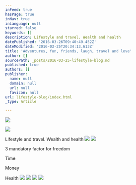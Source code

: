 ```yaml
---
inFeed: true
hasPage: true
inNav: true
inLanguage: null
starred: false
keywords: []
description: Lifestyle and travel. Wealth and health
datePublished: '2016-03-26T09:40:40.452Z'
dateModified: '2016-03-25T20:34:13.613Z'
title: 'Adventures, fun, friends, laugh, travel and love'
author: []
sourcePath: _posts/2016-03-25-lifestyle-blog.md
published: true
authors: []
publisher:
  name: null
  domain: null
  url: null
  favicon: null
url: lifestyle-blog/index.html
_type: Article

---
```

![](https://the-grid-user-content.s3-us-west-2.amazonaws.com/71f0d9ef-21cb-439f-8b20-e3ca643835f5.jpg)

  
![](https://the-grid-user-content.s3-us-west-2.amazonaws.com/9edcf9d2-ba45-4e94-9e1b-71d553e6ff0c.jpg)

Lifestyle and travel. Wealth and health
![](https://the-grid-user-content.s3-us-west-2.amazonaws.com/257a3228-a5d2-424c-9bb6-76ee5f2589fe.jpg)
![](https://the-grid-user-content.s3-us-west-2.amazonaws.com/4c3d1361-fa08-47c5-9b90-cd8ead7404fc.jpg)

3 mandatory factor for freedom

Time

Money 

Health
![](https://the-grid-user-content.s3-us-west-2.amazonaws.com/cf4dffb1-d3c9-4b9b-8f29-526e8b0b0f51.jpg)
![](https://the-grid-user-content.s3-us-west-2.amazonaws.com/2632b32a-197c-4d88-b146-c34094e83744.jpg)
![](https://the-grid-user-content.s3-us-west-2.amazonaws.com/9af6cfec-0cef-4dbc-adfd-38bc7a8e94d0.jpg)
![](https://the-grid-user-content.s3-us-west-2.amazonaws.com/4d44cf0e-4f0d-4479-bff5-960b4df135ca.jpg)